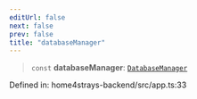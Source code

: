 ```yaml
---
editUrl: false
next: false
prev: false
title: "databaseManager"
---
```


> `const` **databaseManager**: [`DatabaseManager`](/docs/code/backend/database/db/classes/databasemanager/)

Defined in: home4strays-backend/src/app.ts:33
